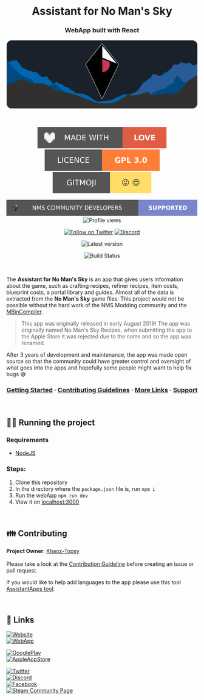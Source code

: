 <div align="center">
  
  # Assistant for No Man's Sky
  ### WebApp built with React  
  ![header](https://github.com/AssistantNMS/.github/blob/main/img/banner.png?raw=true)
  
  <br />
  
  ![madeWithLove](./.github/img/made-with-love.svg)
  [![licence](./.github/img/licence-badge.svg)](https://github.com/AssistantNMS/App/blob/master/LICENCE.md)
  ![gitmoji](./.github/badges/gitmoji.svg)
  
  [![Supported by the No Man's Sky Community Developers & Designers](https://raw.githubusercontent.com/NMSCD/About/master/badge/purple-ftb.svg)][nmscd] 
  ![Profile views](https://komarev.com/ghpvc/?username=AssistantNMS&color=green&style=for-the-badge)

  [![Follow on Twitter](https://img.shields.io/twitter/follow/AssistantNMS?color=%231d9bf0&style=for-the-badge)][assistantnmsTwitter]
  [![Discord](https://img.shields.io/discord/625007826913198080?style=for-the-badge)][discord]

  ![Latest version](https://api.assistantapps.com/badge/version/589405b4-e40f-4cd9-b793-6bf37944ee09.svg?platforms=2)
  
  ![Build Status](https://img.shields.io/azure-devops/build/khaoznet/b8fd530f-a5ad-4a72-bdf7-c0346b9759ee/85?style=for-the-badge)
  
  <br /> 
</div>
  
 

The **Assistant for No Man's Sky** is an app that gives users information about the game, such as crafting recipes, refiner recipes, item costs, blueprint costs, a portal library and guides. Almost all of the data is extracted from the **No Man's Sky** game files. This project would not be possible without the hard work of the NMS Modding community and the [MBinCompiler][mbincompiler].

> This app was originally released in early August 2019! The app was originally named No Man's Sky Recipes, when submitting the app to the Apple Store it was rejected due to the name and so the app was renamed. 

After 3 years of development and maintenance, the app was made open source so that the community could have greater control and oversight of what goes into the apps and hopefully some people might want to help fix bugs 😅

<div align="center">
  <h3>
    <a href="https://github.com/AssistantNMS/App/blob/main/README.md#requirements">Getting Started</a>
    <span> · </span>
    <a href="https://github.com/AssistantNMS/App/blob/main/.github/CONTRIBUTING.md">Contributing Guidelines</a>
    <span> · </span>
    <a href="#-links">More Links</a>
    <span> · </span>
    <a href="https://github.com/AssistantNMS/App/blob/main/.github/SUPPORT.md">Support</a>
  </h3>
</div>

<br />

## 🏃‍♂️ Running the project
  
### Requirements
- [NodeJS](https://nodejs.org/en/download/)

### Steps:
1. Clone this repository
2. In the directory where the `package.json` file is, run `npm i`
3. Run the webApp `npm run dev`
4. View it on [localhost:3000](http://localhost:3000)

<br />

## 👪 Contributing
**Project Owner**: [Khaoz-Topsy][kurtGithub]<br /><br />
Please take a look at the [Contribution Guideline](./.github/CONTRIBUTING.md) before creating an issue or pull request.

If you would like to help add languages to the app please use this tool [AssistantApps tool][assistantAppsTools].

<br />


## 🔗 Links
[![Website](https://img.shields.io/badge/Website-nmsassistant.com-blue?color=7986cc&style=for-the-badge)][assistantnmsWebsite] <br />
[![WebApp](https://img.shields.io/badge/Web%20App-app.nmsassistant.com-blue?color=7986cc&style=for-the-badge)][assistantnmsWebapp]

[![GooglePlay](https://img.shields.io/badge/Download-Google%20Play%20Store-blue?color=34A853&style=for-the-badge)][googlePlayStore] <br />
[![AppleAppStore](https://img.shields.io/badge/Download-Apple%20App%20Store-black?color=333333&style=for-the-badge)][appleAppStore]

[![Twitter](https://img.shields.io/badge/Twitter-@AssistantNMS-blue?color=1DA1F2&style=for-the-badge)][assistantnmsTwitter] <br />
[![Discord](https://img.shields.io/badge/Discord-AssistantApps-blue?color=5865F2&style=for-the-badge)][discord] <br />
[![Facebook](https://img.shields.io/badge/Facebook-AssistantNMS-blue?color=1877f2&style=for-the-badge)][assistantnmsFacebook] <br />
[![Steam Community Page](https://img.shields.io/badge/Steam%20Community%20Page-AssistantNMS-black?style=for-the-badge)][assistantnmsSteamComm]



<!-- Links used in the page -->

[kurtGithub]: https://github.com/Khaoz-Topsy?ref=AssistantNMSGithub
[assistantAppsTools]: https://tools.assistantapps.com?ref=AssistantNMSGithub
[assistantnmsWebsite]: https://nmsassistant.com?ref=AssistantNMSGithub
[assistantnmsWebapp]: https://app.nmsassistant.com?ref=AssistantNMSGithub
[assistantnmsTwitter]: https://twitter.com/AssistantNMS?ref=AssistantNMSGithub
[assistantnmsFacebook]: https://facebook.com/AssistantNMS?ref=AssistantNMSGithub
[assistantnmsSteamComm]: https://steamcommunity.com/groups/AssistantNMS?ref=AssistantNMSGithub
[googlePlayStore]: https://play.google.com/store/apps/details?id=com.kurtlourens.no_mans_sky_recipes&ref=AssistantNMSGithub
[appleAppStore]: https://apps.apple.com/us/app/assistant-for-no-mans-sky/id1480287625?ref=AssistantNMSGithub
[windowsStore]: https://apps.microsoft.com/store/detail/assistant-for-no-mans-sky/9NQLF7XD0LF3?ref=AssistantNMSGithub
[discord]: https://assistantapps.com/discord?ref=AssistantNMSGithub
[nmscd]: https://github.com/NMSCD?ref=AssistantNMSGithub

<!-- Other -->
[mbincompiler]: https://github.com/monkeyman192/MBINCompiler
[flutter]: https://docs.flutter.dev/get-started/install
[androidStudio]: https://developer.android.com/studio
[codeMagic]: https://codemagic.io
